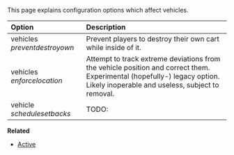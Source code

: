 This page explains configuration options which affect vehicles.

| Option                          | Description |
| :------------------------------ | :---------- |
| vehicles _preventdestroyown_    | Prevent players to destroy their own cart while inside of it.|
| vehicles _enforcelocation_      | Attempt to track extreme deviations from the vehicle position and correct them. Experimental (hopefully-) legacy option. Likely inoperable and useless, subject to removal.|
| vehicle _schedulesetbacks_      | TODO: |

**Related**  
* [Active](https://github.com/Updated-NoCheatPlus/Docs/blob/master/Settings/General.md#active)
